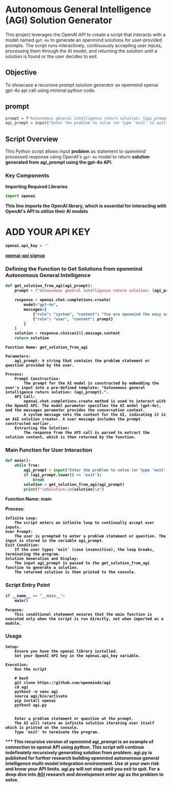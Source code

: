 # Autonomous General Intelligence (AGI) Solution Generator

This project leverages the OpenAI API to create a script that interacts with a model named `gpt-4o` to generate an openmind solutions for user-provided prompts. The script runs interactively, continuously accepting user inputs, processing them through the AI model, and returning the solution until a solution is found or the user decides to exit.

## Objective

To showcase a recursive prompt solution generator as openmind openai gpt-4o api call using minimal python code.

## prompt

```bash
prompt = f"Autonomous general intelligence return solution: {agi_prompt}."
agi_prompt = input("Enter the problem to solve (or type 'exit' to quit): ")
```


## Script Overview

This Python script allows input <b>problem</b> as statement to openmind processed response using OpenAI's `gpt-4o` model to return <b>solution</a> generated from agi_prompt using the gpt-4o API.

### Key Components

**Importing Required Libraries**

```python
import openai
```

This line imports the OpenAI library, which is essential for interacting with OpenAI's API to utilize their AI models

# ADD YOUR API KEY

```python
openai.api_key = ''
```

<a href="https://openai.com/index/openai-api/">openai-api signup</a><br />


### Defining the Function to Get Solutions from openmind Autonomous General Intelligence

```python
def get_solution_from_agi(agi_prompt):
    prompt = f"Autonomous general intelligence return solution: {agi_prompt}."

    response = openai.chat.completions.create(
        model="gpt-4o",
        messages=[
            {"role": "system", "content": "You are openmind the easy action event AGI solution creator."},
            {"role": "user", "content": prompt}
        ]
    )
    solution = response.choices[0].message.content
    return solution
```
    Function Name: get_solution_from_agi

    Parameters:
        agi_prompt: A string that contains the problem statement or question provided by the user.

    Process:
        Prompt Construction:
            The prompt for the AI model is constructed by embedding the user's input into a pre-defined template: "Autonomous general intelligence return solution: {agi_prompt}.".
        API Call:
            openai.chat.completions.create method is used to interact with the OpenAI API. The model parameter specifies the AI model (gpt-4o), and the messages parameter provides the conversation context.
            A system message sets the context for the AI, indicating it is an AGI solution creator. A user message includes the prompt constructed earlier.
        Extracting the Solution:
            The response from the API call is parsed to extract the solution content, which is then returned by the function.

### Main Function for User Interaction

```python
def main():
    while True:
        agi_prompt = input("Enter the problem to solve (or type 'exit' to quit): ")
        if (agi_prompt.lower() == 'exit'):
            break
        solution = get_solution_from_agi(agi_prompt)
        print(f"\nSolution:\n{solution}\n")
```
Function Name: main

Process:

    Infinite Loop:
        The script enters an infinite loop to continually accept user inputs.
    User Prompt:
        The user is prompted to enter a problem statement or question. The input is stored in the variable agi_prompt.
    Exit Condition:
        If the user types 'exit' (case insensitive), the loop breaks, terminating the program.
    Solution Generation and Display:
        The input agi_prompt is passed to the get_solution_from_agi function to generate a solution.
        The returned solution is then printed to the console.

### Script Entry Point

```python
if __name__ == "__main__":
    main()
```
    Purpose:
        This conditional statement ensures that the main function is executed only when the script is run directly, not when imported as a module.

### Usage

    Setup:
        Ensure you have the openai library installed.
        Set your OpenAI API key in the openai.api_key variable.

    Execution:
        Run the script
        
        # bash
        git clone https://github.com/openmindx/agi
        cd agi
        python3 -m venv agi
        source agi/bin/activate
        pip install openai
        python3 agi.py
        
        
        Enter a problem statement or question at the prompt.
        The AI will return an infinite solution iterating over itself which is printed on the console.
        Type 'exit' to terminate the program.


*** This recursive version of openmind agi_prompt is an example of connection to openai API using python. This script will continue indefinately recursively generating solution from problem. agi.py is published for further research building openmind autonomous general intelligence multi-model integration environment. Use at your own risk and know your API limits. agi.py will not stop until you exit to quit. For a deep dive into <a href="https://github.com/Professor-Codephreak"><b>AGI</b></a> research and development enter <b>agi</b> as the problem to solve.






